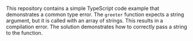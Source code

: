 This repository contains a simple TypeScript code example that demonstrates a common type error.  The `greeter` function expects a string argument, but it is called with an array of strings. This results in a compilation error.  The solution demonstrates how to correctly pass a string to the function.